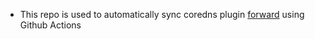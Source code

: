 * This repo is used to automatically sync coredns plugin [forward](https://github.com/QZLin/forward) using Github Actions
